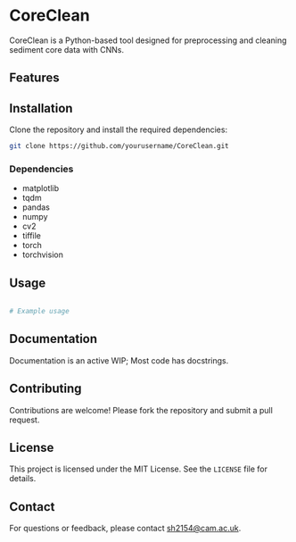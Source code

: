 # CoreClean
CoreClean is a Python-based tool designed for preprocessing and cleaning sediment core data with CNNs. 

## Features


## Installation
Clone the repository and install the required dependencies:
```bash
git clone https://github.com/yourusername/CoreClean.git
```
### Dependencies 
- matplotlib
- tqdm
- pandas
- numpy
- cv2
- tiffile
- torch
- torchvision

## Usage
```python

# Example usage
```

## Documentation
Documentation is an active WIP; Most code has docstrings.

## Contributing
Contributions are welcome! Please fork the repository and submit a pull request.

## License
This project is licensed under the MIT License. See the `LICENSE` file for details.

## Contact
For questions or feedback, please contact [sh2154@cam.ac.uk](mailto:sh2154@cam.ac.uk).